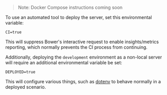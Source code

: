> Note: Docker Compose instructions coming soon

To use an automated tool to deploy the server, set this environmental variable:

```shell
CI=true
```

This will suppress Bower's interactive request to enable insights/metrics reporting, which normally prevents the CI process from continuing.

Additionally, deploying the `development` environment as a non-local server will require an additional environmental variable be set:

```shell
DEPLOYED=true
```

This will configure various things, such as [dotenv](https://github.com/bkeepers/dotenv) to behave normally in a deployed scenario.

